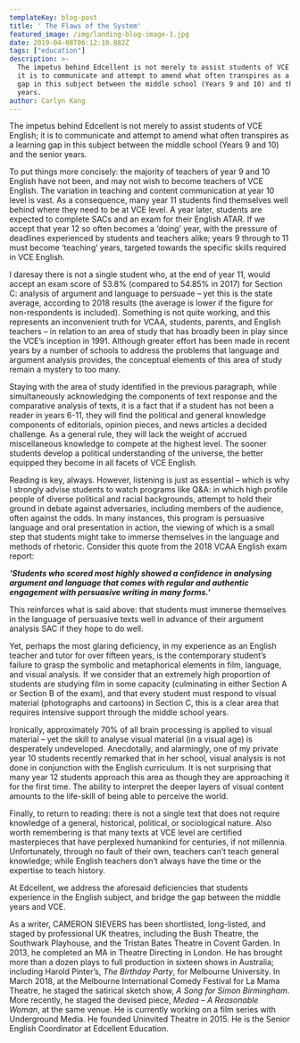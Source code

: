 ```yaml
---
templateKey: blog-post
title: ' The Flaws of the System'
featured_image: /img/landing-blog-image-1.jpg
date: 2019-04-08T06:12:10.882Z
tags: ["education"]
description: >-
  The impetus behind Edcellent is not merely to assist students of VCE English;
  it is to communicate and attempt to amend what often transpires as a learning
  gap in this subject between the middle school (Years 9 and 10) and the senior
  years.
author: Carlyn Kang
---
```

The impetus behind Edcellent is not merely to assist students of VCE English; it is to communicate and attempt to amend what often transpires as a learning gap in this subject between the middle school (Years 9 and 10) and the senior years.

To put things more concisely: the majority of teachers of year 9 and 10 English have not been, and may not wish to become teachers of VCE English. The variation in teaching and content communication at year 10 level is vast. As a consequence, many year 11 students find themselves well behind where they need to be at VCE level. A year later, students are expected to complete SACs and an exam for their English ATAR. If we accept that year 12 so often becomes a ‘doing’ year, with the pressure of deadlines experienced by students and teachers alike; years 9 through to 11 must become ‘teaching’ years, targeted towards the specific skills required in VCE English.

I daresay there is not a single student who, at the end of year 11, would accept an exam score of 53.8% (compared to 54.85% in 2017) for Section C: analysis of argument and language to persuade – yet this is the state average, according to 2018 results (the average is lower if the figure for non-respondents is included). Something is not quite working, and this represents an inconvenient truth for VCAA, students, parents, and English teachers – in relation to an area of study that has broadly been in play since the VCE’s inception in 1991. Although greater effort has been made in recent years by a number of schools to address the problems that language and argument analysis provides, the conceptual elements of this area of study remain a mystery to too many.

Staying with the area of study identified in the previous paragraph, while simultaneously acknowledging the components of text response and the comparative analysis of texts, it is a fact that if a student has not been a reader in years 6-11, they will find the political and general knowledge components of editorials, opinion pieces, and news articles a decided challenge. As a general rule, they will lack the weight of accrued miscellaneous knowledge to compete at the highest level. The sooner students develop a political understanding of the universe, the better equipped they become in all facets of VCE English.

Reading is key, always. However, listening is just as essential – which is why I strongly advise students to watch programs like Q&A: in which high profile people of diverse political and racial backgrounds, attempt to hold their ground in debate against adversaries, including members of the audience, often against the odds. In many instances, this program is persuasive language and oral presentation in action, the viewing of which is a small step that students might take to immerse themselves in the language and methods of rhetoric. Consider this quote from the 2018 VCAA English exam report:

_**‘Students who scored most highly showed a confidence in analysing argument and language that comes with regular and authentic engagement with persuasive writing in many forms.’**_

This reinforces what is said above: that students must immerse themselves in the language of persuasive texts well in advance of their argument analysis SAC if they hope to do well.

Yet, perhaps the most glaring deficiency, in my experience as an English teacher and tutor for over fifteen years, is the contemporary student’s failure to grasp the symbolic and metaphorical elements in film, language, and visual analysis. If we consider that an extremely high proportion of students are studying film in some capacity (culminating in either Section A or Section B of the exam), and that every student must respond to visual material (photographs and cartoons) in Section C, this is a clear area that requires intensive support through the middle school years.

Ironically, approximately 70% of all brain processing is applied to visual material – yet the skill to analyse visual material (in a visual age) is desperately undeveloped. Anecdotally, and alarmingly, one of my private year 10 students recently remarked that in her school, visual analysis is not done in conjunction with the English curriculum. It is not surprising that many year 12 students approach this area as though they are approaching it for the first time. The ability to interpret the deeper layers of visual content amounts to the life-skill of being able to perceive the world.

Finally, to return to reading: there is not a single text that does not require knowledge of a general, historical, political, or sociological nature. Also worth remembering is that many texts at VCE level are certified masterpieces that have perplexed humankind for centuries, if not millennia. Unfortunately, through no fault of their own, teachers can’t teach general knowledge; while English teachers don’t always have the time or the expertise to teach history.

At Edcellent, we address the aforesaid deficiencies that students experience in the English subject, and bridge the gap between the middle years and VCE.

As a writer, CAMERON SIEVERS has been shortlisted, long-listed, and staged by professional UK theatres, including the Bush Theatre, the Southwark Playhouse, and the Tristan Bates Theatre in Covent Garden. In 2013, he completed an MA in Theatre Directing in London. He has brought more than a dozen plays to full production in sixteen shows in Australia; including Harold Pinter’s, _The Birthday Party_, for Melbourne University. In March 2018, at the Melbourne International Comedy Festival for La Mama Theatre, he staged the satirical sketch show, _A Song for Simon Birmingham_. More recently, he staged the devised piece, _Medea – A Reasonable Woman_, at the same venue. He is currently working on a film series with Underground Media. He founded Uninvited Theatre in 2015. He is the Senior English Coordinator at Edcellent Education.
